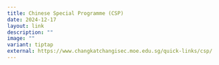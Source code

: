 ```yaml
---
title: Chinese Special Programme (CSP)
date: 2024-12-17
layout: link
description: ""
image: ""
variant: tiptap
external: https://www.changkatchangisec.moe.edu.sg/quick-links/csp/
---
```

